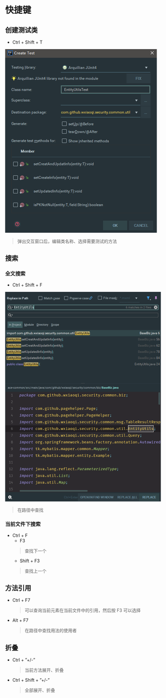# 快捷键

## 创建测试类

- Ctrl + Shift + T

![创建测试类](images\Ikjj_001.png)

>弹出交互窗口后，编辑类名称、选择需要测试的方法

## 搜索

### 全文搜索

- Ctrl + Shift + F

![路径中查找](images\Ikjj_002.png)

>在路径中查找

### 当前文件下搜索

- Ctrl + F
  - F3
  >查找下一个
  - Shift + F3
  >查找上一个

## 方法引用

- Ctrl + F7
  >可以查询当前元素在当前文件中的引用，然后按 F3 可以选择

- Alt + F7
  >在路径中查找用法的使用者

## 折叠

- Ctrl + ”+/-”
  >当前方法展开、折叠
  
- Ctrl + Shift + ”+/-”
  >全部展开、折叠